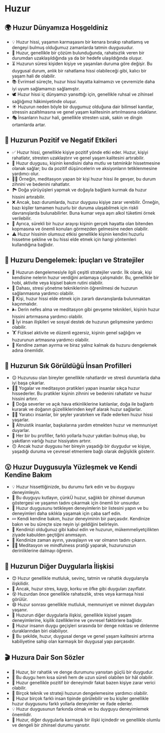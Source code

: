 # Huzur

## 🌍 Huzur Dünyamıza Hoşgeldiniz

* 💡 Huzur hissi, yaşamın karmaşasını bir kenara bırakıp rahatlamış ve dengeyi bulmuş olduğumuz zamanlarda tatmin duygusudur.
* 🌱 Huzur, genellikle bir çözüm bulunduğunda, rahatsızlık veren bir durumdan uzaklaşıldığında ya da bir hedefe ulaşıldığında oluşur.
* ⏳ Huzurun süresi kişiden kişiye ve yaşanılan duruma göre değişir. Bu duygusal durum, anlık bir rahatlama hissi olabileceği gibi, kalıcı bir yaşam hali de olabilir.
* 📚 Evrimsel süreçte, huzur hissi hayatta kalmamızı ve çevremizle daha iyi uyum sağlamamızı sağlamıştır.
* 🕊️ Huzur hissi iç dünyamızı yansıttığı için, genellikle ruhsal ve zihinsel sağlığımız hâkimiyetinde oluşur.
* ☀️ Huzurun neden böyle bir duygumuz olduğuna dair bilimsel kanıtlar, stressin azaltılmasına ve genel yaşam kalitesinin artırılmasına odaklanır.
* 🎭 İnsanların huzur hali, genellikle stresten uzak, sakin ve dingin ortamlarda artar.

## 💫 Huzurun Pozitif ve Negatif Etkileri

* ✅ Huzur hissi, genellikle kişiye pozitif yönde etki eder. Huzur, kişiyi rahatlatır, stresten uzaklaştırır ve genel yaşam kalitesini artırabilir.
* 🤲 Huzur duygusu, kişinin kendisini daha mutlu ve tatminkâr hissetmesine olanak sağlar; bu da pozitif düşüncelerin ve aksiyonların tetiklenmesine yardımcı olur.
* 🧘‍♀️ Örneğin, meditasyon yapan bir kişi huzur hissi ile gevşer, bu durum zihnini ve bedenini rahatlatır.
* 🏞️ Doğa yürüyüşleri yapmak ve doğayla bağlantı kurmak da huzur hissini artırabilir.
* ❌ Ancak, bazı durumlarda, huzur duygusu kişiye zarar verebilir. Örneğin, bazı kişiler tamamen huzurlu bir duruma ulaşabilmek için riskli davranışlarda bulunabilirler. Buna kumar veya aşırı alkol tüketimi örnek verilebilir.
* 🚫 Ayrıca, sürekli bir huzur arayışı kişinin gerçek hayatta olan bitenden kopmasına ve önemli konuları görmezden gelmesine neden olabilir.
* ⚠️ Huzur hissinin olumsuz etkisi genellikle kişinin kendini huzurlu hissetme şekline ve bu hissi elde etmek için hangi yöntemleri kullandığına bağlıdır.

## 🚀 Huzuru Dengelemek: İpuçları ve Stratejiler

* 🥇 Huzurun dengelemesiyle ilgili çeşitli stratejiler vardır. İlk olarak, kişi kendisine nelerin huzur verdiğini anlamaya çalışmalıdır. Bu, genellikle bir hobi, aktivite veya kişisel bakım rutini olabilir.
* 📝 Dahası, stresi yönetme tekniklerinin öğrenilmesi de huzurun sağlanmasına yardımcı olabilir.
* 🚫 Kişi, huzur hissi elde etmek için zararlı davranışlarda bulunmaktan kaçınmalıdır.
* 🌬️ Derin nefes alma ve meditasyon gibi gevşeme teknikleri, kişinin huzur hissini artırmasına yardımcı olabilir.
* 👥 İyi insan ilişkileri ve sosyal destek de huzurun gelişmesine yardımcı olabilir.
* 🏋️ Fiziksel aktivite ve düzenli egzersiz, kişinin genel sağlığını ve huzurunun artmasına yardımcı olabilir.
* 🙌 Kendine zaman ayırma ve biraz yalnız kalmak da huzuru dengelemek adına önemlidir.

## 🔎 Huzurun Sık Görüldüğü İnsan Profilleri

* 😌 Huzurusu olan bireyler genellikle rahatlardır ve stresli durumlarla daha iyi başa çıkarlar.
* 🧘‍♀️ Yogalar ve meditasyon pratikleri yapan insanlar sıkça huzur hissederler. Bu pratikler kişinin zihnini ve bedenini rahatlatır ve huzur hissini artırır.
* 🌳 Doğa severler ve açık hava etkinliklerine katılanlar, doğa ile bağlantı kurarak ve doğanın güzelliklerinden keyif alarak huzur sağlarlar.
* 👩‍🍳 Yaratıcı insanlar, bir şeyler yaratırken ve ifade ederken huzur hissi yaşarlar.
* 💌 Altruistik insanlar, başkalarına yardım etmekten huzur ve memnuniyet duyarlar.
* 🔄 Her bir bu profiller, farklı yollarla huzur yakıtları bulmuş olup, bu yakıtların varlığı huzur hissiyatını artırır.
* 🙃 Ancak huzur duygusu her bireyin yaşadığı bir duygudur ve kişiye, yaşadığı duruma ve çevresel etmenlere bağlı olarak değişiklik gösterir.

## 😮 Huzur Duygusuyla Yüzleşmek ve Kendi Kendine Bakım

* 💡 Huzur hissettiğinizde, bu durumu fark edin ve bu duyguyu deneyimleyin.
* 🥳 Bu duyguyu kutlayın, çünkÜ huzur, sağlıklı bir zihinsel durumun göstergesi ve yaşamın tadını çıkarmak için önemli bir unsurdur.
* 📖 Huzur duygusunu tetikleyen deneyimlerin bir listesini yapın ve bu deneyimleri daha sıklıkla yaşamak için çaba sarf edin.
* 💤 Kendi kendine bakım, huzur deneyiminin bir parçasıdır. Kendinize bakın ve bu süreçte size neyin iyi geldiğini belirleyin.
* 🥰 Kendinizi olduğunuz gibi kabul edin ve huzurun, mükemmeliyetçilikten ziyade kabulden geçtiğini anımsayın.
* 💭 Kendinize zaman ayırın, yavaşlayın ve var olmanın tadını çıkarın.
* 🧘‍♀️ Meditasyon ve mindfulness pratiği yaparak, huzurunuzun derinliklerine dalmayı öğrenin.

## 💓 Huzurun Diğer Duygularla İlişkisi

* 😊 Huzur genellikle mutluluk, sevinç, tatmin ve rahatlık duygularıyla ilişkilidir.
* 🤯 Ancak, huzur stres, kaygı, korku ve öfke gibi duyguları zayıflatır.
* 😵 Huzurdan önce genellikle rahatsızlık, stres veya karmaşa hissi görülür.
* 😄 Huzur sonrası genellikle mutluluk, memnuniyet ve minnet duyguları yaşanır.
* 🚦 Huzurun diğer duygularla ilişkisi, genellikle kişisel yaşam deneyimlerine, kişilik özelliklerine ve çevresel faktörlere bağlıdır.
* 💫 Huzur insanın duygu geçişleri sırasında bir denge noktası ve dinlenme duraklarından biri olabiliyor.
* 🧩 Bu şekilde, huzur, duygusal denge ve genel yaşam kalitesini artırma kabiliyetine sahip olan karmaşık bir duygusal yapı parçasıdır.

## 🎬 Huzura Dair Son Sözler

* 🎉 Huzur, bir rahatlık ve denge durumunu yansıtan güçlü bir duygudur.
* 🙏 Bu duygu hem kısa süreli hem de uzun süreli olabilen bir hâl olabilir.
* 🌈 Huzur genellikle pozitif bir deneyimdir fakat bazen kişiye zarar verici olabilir.
* 💪 Birçok teknik ve strateji huzurun dengelemesine yardımcı olabilir.
* 🌟 Huzur birçok farklı insan tipinde görülebilir ve bu kişiler genellikle huzur duygusunu farklı yollarla deneyimler ve ifade ederler.
* 💡 Huzur duygusunun farkında olmak ve bu duyguyu deneyimlemek önemlidir.
* 💌 Huzur, diğer duygularla karmaşık bir ilişki içindedir ve genellikle olumlu ve dengeli bir zihinsel durumu yansıtır.
